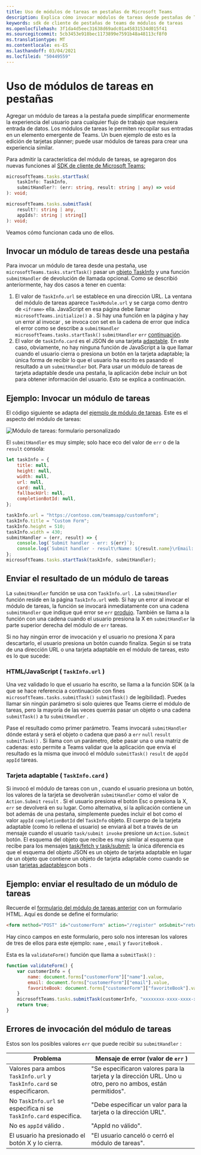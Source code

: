```yaml
---
title: Uso de módulos de tareas en pestañas de Microsoft Teams
description: Explica cómo invocar módulos de tareas desde pestañas de Teams mediante el SDK de cliente de Microsoft Teams.
keywords: sdk de cliente de pestañas de teams de módulos de tareas
ms.openlocfilehash: 3f1da4d5eec31638d69adc01a45831534d015f41
ms.sourcegitcommit: 5cb3453e918bec1173899e7591b48a48113cf8f0
ms.translationtype: MT
ms.contentlocale: es-ES
ms.lasthandoff: 03/04/2021
ms.locfileid: "50449559"
---
```

# <a name="using-task-modules-in-tabs"></a>Uso de módulos de tareas en pestañas

Agregar un módulo de tareas a la pestaña puede simplificar enormemente la experiencia del usuario para cualquier flujo de trabajo que requiera entrada de datos. Los módulos de tareas le permiten recopilar sus entradas en un elemento emergente de Teams. Un buen ejemplo de esto es la edición de tarjetas planner; puede usar módulos de tareas para crear una experiencia similar.

Para admitir la característica del módulo de tareas, se agregaron dos nuevas funciones al [SDK de cliente de Microsoft Teams:](/javascript/api/overview/msteams-client)

```typescript
microsoftTeams.tasks.startTask(
    taskInfo: TaskInfo,
    submitHandler?: (err: string, result: string | any) => void
): void;

microsoftTeams.tasks.submitTask(
    result?: string | any,
    appIds?: string | string[]
): void;
```

Veamos cómo funcionan cada uno de ellos.

## <a name="invoking-a-task-module-from-a-tab"></a>Invocar un módulo de tareas desde una pestaña

Para invocar un módulo de tarea desde una pestaña, use `microsoftTeams.tasks.startTask()` pasar un [objeto TaskInfo](~/task-modules-and-cards/what-are-task-modules.md#the-taskinfo-object) y una función `submitHandler` de devolución de llamada opcional. Como se describió anteriormente, hay dos casos a tener en cuenta:

1. El valor de `TaskInfo.url` se establece en una dirección URL. La ventana del módulo de tareas aparece `TaskModule.url` y se carga como dentro de `<iframe>` ella. JavaScript en esa página debe llamar `microsoftTeams.initialize()` a . Si hay una función en la página y hay un error al invocar , se invoca con set en la cadena de error que indica el error como se describe a `submitHandler` `microsoftTeams.tasks.startTask()` `submitHandler` `err` [continuación](#task-module-invocation-errors).
1. El valor de `taskInfo.card` es el JSON de una tarjeta [adaptable](~/task-modules-and-cards/what-are-task-modules.md#adaptive-card-or-adaptive-card-bot-card-attachment). En este caso, obviamente, no hay ninguna función de JavaScript a la que llamar cuando el usuario cierra o presiona un botón en la tarjeta adaptable; la única forma de recibir lo que el usuario ha escrito es pasando el resultado a un `submitHandler` bot. Para usar un módulo de tareas de tarjeta adaptable desde una pestaña, la aplicación debe incluir un bot para obtener información del usuario. Esto se explica a continuación.

## <a name="example-invoking-a-task-module"></a>Ejemplo: Invocar un módulo de tareas

El código siguiente se adapta del [ejemplo de módulo de tareas](~/task-modules-and-cards/what-are-task-modules.md#code-sample). Este es el aspecto del módulo de tareas:

![Módulo de tareas: formulario personalizado](~/assets/images/task-module/task-module-custom-form.png)

El `submitHandler` es muy simple; solo hace eco del valor de `err` o de la `result` consola:

```javascript
let taskInfo = {
    title: null,
    height: null,
    width: null,
    url: null,
    card: null,
    fallbackUrl: null,
    completionBotId: null,
};

taskInfo.url = "https://contoso.com/teamsapp/customform";
taskInfo.title = "Custom Form";
taskInfo.height = 510;
taskInfo.width = 430;
submitHandler = (err, result) => {
    console.log(`Submit handler - err: ${err}`);
    console.log(`Submit handler - result\rName: ${result.name}\rEmail: ${result.email}\rFavorite book: ${result.favoriteBook}`);
};
microsoftTeams.tasks.startTask(taskInfo, submitHandler);
```

## <a name="submitting-the-result-of-a-task-module"></a>Enviar el resultado de un módulo de tareas

La `submitHandler` función se usa con `TaskInfo.url` . La `submitHandler` función reside en la página `TaskInfo.url` web. Si hay un error al invocar el módulo de tareas, la función se invocará inmediatamente con una cadena `submitHandler` que indique qué error se `err` [produjo](#task-module-invocation-errors). También se llama a la función con una cadena cuando el usuario presiona la X en `submitHandler` la parte superior derecha del módulo de `err` tareas.

Si no hay ningún error de invocación y el usuario no presiona X para descartarlo, el usuario presiona un botón cuando finaliza. Según si se trata de una dirección URL o una tarjeta adaptable en el módulo de tareas, esto es lo que sucede:

### <a name="htmljavascript-taskinfourl"></a>HTML/JavaScript ( `TaskInfo.url` )

Una vez validado lo que el usuario ha escrito, se llama a la función SDK (a la que se hace referencia a continuación con fines `microsoftTeams.tasks.submitTask()` `submitTask()` de legibilidad). Puedes llamar sin ningún parámetro si solo quieres que Teams cierre el módulo de tareas, pero la mayoría de las veces querrás pasar un objeto o una cadena `submitTask()` a tu `submitHandler` .

Pase el resultado como primer parámetro. Teams invocará `submitHandler` dónde estará y será el objeto o cadena que pasó a `err` `null` `result` `submitTask()` . Si llama con un parámetro, debe pasar una o una matriz de cadenas: esto permite a Teams validar que la aplicación que envía el resultado es la misma que invocó el módulo `submitTask()` `result` de  `appId` `appId` tareas.

### <a name="adaptive-card-taskinfocard"></a>Tarjeta adaptable ( `TaskInfo.card` )

Si invocó el módulo de tareas con un , cuando el usuario presiona un botón, los valores de la tarjeta se devolverán `submitHandler` como el valor de `Action.Submit` `result` . Si el usuario presiona el botón Esc o presiona la X, `err` se devolverá en su lugar. Como alternativa, si la aplicación contiene un bot además de una pestaña, simplemente puedes incluir el bot como el valor `appId` `completionBotId` del `TaskInfo` objeto. El cuerpo de la tarjeta adaptable (como lo rellena el usuario) se enviará al bot a través de un mensaje cuando el usuario `task/submit invoke` presione un `Action.Submit` botón. El esquema del objeto que recibe es muy similar al esquema que recibe para los mensajes [task/fetch y task/submit](~/task-modules-and-cards/task-modules/task-modules-bots.md#payload-of-taskfetch-and-tasksubmit-messages); la única diferencia es que el esquema del objeto JSON es  un objeto de tarjeta adaptable en lugar de un objeto que contiene un objeto de tarjeta adaptable como cuando se usan [tarjetas adaptables](~/task-modules-and-cards/task-modules/task-modules-bots.md#payload-of-taskfetch-and-tasksubmit-messages)con bots .

## <a name="example-submitting-the-result-of-a-task-module"></a>Ejemplo: enviar el resultado de un módulo de tareas

Recuerde el [formulario del módulo de tareas anterior](#example-invoking-a-task-module) con un formulario HTML. Aquí es donde se define el formulario:

```html
<form method="POST" id="customerForm" action="/register" onSubmit="return validateForm()">
```

Hay cinco campos en este formulario, pero solo nos interesan los valores de tres de ellos para este ejemplo: `name` , `email` y `favoriteBook` .

Esta es la `validateForm()` función que llama a `submitTask()` :

```javascript
function validateForm() {
    var customerInfo = {
        name: document.forms["customerForm"]["name"].value,
        email: document.forms["customerForm"]["email"].value,
        favoriteBook: document.forms["customerForm"]["favoriteBook"].value
    }
    microsoftTeams.tasks.submitTask(customerInfo, "xxxxxxxx-xxxx-xxxx-xxxx-xxxxxxxxxxxx");
    return true;
}
```

## <a name="task-module-invocation-errors"></a>Errores de invocación del módulo de tareas

Estos son los posibles valores `err` que puede recibir su `submitHandler` :

| Problema | Mensaje de error (valor de `err` ) |
| ------- | ------------------------------ |
| Valores para ambos `TaskInfo.url` y `TaskInfo.card` se especificaron. | "Se especificaron valores para la tarjeta y la dirección URL. Uno u otro, pero no ambos, están permitidos". |
| No `TaskInfo.url` se especifica ni se `TaskInfo.card` especifica. | "Debe especificar un valor para la tarjeta o la dirección URL". |
| No es `appId` válido . | "AppId no válido". |
| El usuario ha presionado el botón X y lo cierra. | "El usuario canceló o cerró el módulo de tareas". |
